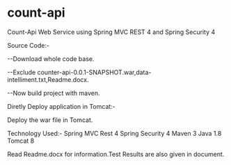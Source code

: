 # count-api
Count-Api Web Service using Spring MVC REST 4 and Spring Security 4


Source Code:-

--Download whole code base.

--Exclude counter-api-0.0.1-SNAPSHOT.war,data-intelliment.txt,Readme.docx.

--Now build project with maven.

Diretly Deploy application in Tomcat:-

Deploy the war file in Tomcat.


Technology Used:-
Spring MVC Rest 4
Spring Security 4
Maven 3
Java 1.8
Tomcat 8

Read Readme.docx for information.Test Results are also given in document.
